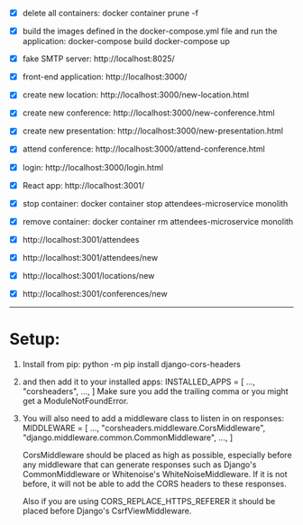 - [x] delete all containers:
      docker container prune -f
- [x] build the images defined in the docker-compose.yml file and run the application:
      docker-compose build
      docker-compose up

- [x] fake SMTP server: http://localhost:8025/
- [x] front-end application: http://localhost:3000/
- [x] create new location: http://localhost:3000/new-location.html
- [x] create new conference: http://localhost:3000/new-conference.html
- [x] create new presentation: http://localhost:3000/new-presentation.html
- [x] attend conference: http://localhost:3000/attend-conference.html
- [x] login: http://localhost:3000/login.html
- [x] React app: http://localhost:3001/

- [x] stop container: docker container stop attendees-microservice monolith
- [x] remove container: docker container rm attendees-microservice monolith

- [x] http://localhost:3001/attendees
- [x] http://localhost:3001/attendees/new
- [x] http://localhost:3001/locations/new
- [x] http://localhost:3001/conferences/new

---

# Setup:

1. Install from pip: python -m pip install django-cors-headers
2. and then add it to your installed apps:
   INSTALLED_APPS = [
   ...,
   "corsheaders",
   ...,
   ]
   Make sure you add the trailing comma or you might get a ModuleNotFoundError.
3. You will also need to add a middleware class to listen in on responses:
   MIDDLEWARE = [
   ...,
   "corsheaders.middleware.CorsMiddleware",
   "django.middleware.common.CommonMiddleware",
   ...,
   ]

   CorsMiddleware should be placed as high as possible, especially before any middleware that can generate responses such as Django's CommonMiddleware or Whitenoise's WhiteNoiseMiddleware. If it is not before, it will not be able to add the CORS headers to these responses.

   Also if you are using CORS_REPLACE_HTTPS_REFERER it should be placed before Django's CsrfViewMiddleware.
